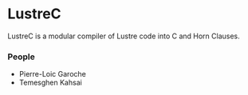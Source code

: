 # LustreC #

LustreC is a modular compiler of Lustre code into C and Horn Clauses. 


### People ###

* Pierre-Loic Garoche
* Temesghen Kahsai 